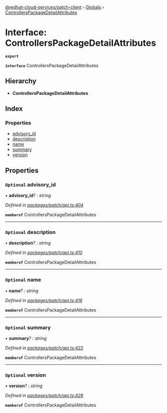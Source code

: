 [@redhat-cloud-services/patch-client](../README.md) › [Globals](../globals.md) › [ControllersPackageDetailAttributes](controllerspackagedetailattributes.md)

# Interface: ControllersPackageDetailAttributes

**`export`** 

**`interface`** ControllersPackageDetailAttributes

## Hierarchy

* **ControllersPackageDetailAttributes**

## Index

### Properties

* [advisory_id](controllerspackagedetailattributes.md#optional-advisory_id)
* [description](controllerspackagedetailattributes.md#optional-description)
* [name](controllerspackagedetailattributes.md#optional-name)
* [summary](controllerspackagedetailattributes.md#optional-summary)
* [version](controllerspackagedetailattributes.md#optional-version)

## Properties

### `Optional` advisory_id

• **advisory_id**? : *string*

*Defined in [packages/patch/api.ts:404](https://github.com/RedHatInsights/javascript-clients/blob/fcfdd3c/packages/patch/api.ts#L404)*

**`memberof`** ControllersPackageDetailAttributes

___

### `Optional` description

• **description**? : *string*

*Defined in [packages/patch/api.ts:410](https://github.com/RedHatInsights/javascript-clients/blob/fcfdd3c/packages/patch/api.ts#L410)*

**`memberof`** ControllersPackageDetailAttributes

___

### `Optional` name

• **name**? : *string*

*Defined in [packages/patch/api.ts:416](https://github.com/RedHatInsights/javascript-clients/blob/fcfdd3c/packages/patch/api.ts#L416)*

**`memberof`** ControllersPackageDetailAttributes

___

### `Optional` summary

• **summary**? : *string*

*Defined in [packages/patch/api.ts:422](https://github.com/RedHatInsights/javascript-clients/blob/fcfdd3c/packages/patch/api.ts#L422)*

**`memberof`** ControllersPackageDetailAttributes

___

### `Optional` version

• **version**? : *string*

*Defined in [packages/patch/api.ts:428](https://github.com/RedHatInsights/javascript-clients/blob/fcfdd3c/packages/patch/api.ts#L428)*

**`memberof`** ControllersPackageDetailAttributes
